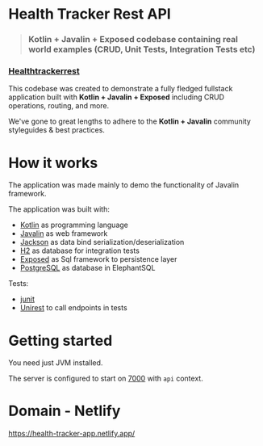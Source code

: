 # Health Tracker Rest API

> ### Kotlin + Javalin + Exposed codebase containing real world examples (CRUD, Unit Tests, Integration Tests etc)

### [Healthtrackerrest](https://github.com/20105650/health-tracker-app)

This codebase was created to demonstrate a fully fledged fullstack application built with **Kotlin + Javalin +  Exposed** including CRUD operations, routing, and more.

We've gone to great lengths to adhere to the **Kotlin + Javalin** community styleguides & best practices.

# How it works

The application was made mainly to demo the functionality of Javalin framework.

The application was built with:

  - [Kotlin](https://github.com/JetBrains/kotlin) as programming language
  - [Javalin](https://github.com/tipsy/javalin) as web framework
  - [Jackson](https://github.com/FasterXML/jackson-module-kotlin) as data bind serialization/deserialization
  - [H2](https://github.com/h2database/h2database) as database for integration tests
  - [Exposed](https://github.com/JetBrains/Exposed) as Sql framework to persistence layer
  - [PostgreSQL](https://www.postgresql.org/) as database in ElephantSQL

Tests:

  - [junit](https://github.com/junit-team/junit4)
  - [Unirest](https://github.com/Kong/unirest-java) to call endpoints in tests


# Getting started

You need just JVM installed.

The server is configured to start on [7000](http://localhost:7000/api) with `api` context.

# Domain - Netlify

https://health-tracker-app.netlify.app/
